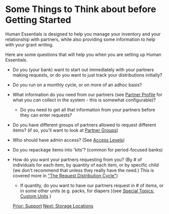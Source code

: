 # Some Things to Think about before Getting Started

Human Essentials is designed to help you manage your inventory and your relationship with partners, while also providing some information to help with your grant writing.

Here are some questions that will help you when you are setting up Human Essentials. 

- Do you (your bank) want to start out immediately with your partners making requests, or do you want to just track your distributions initially?
- Do you run on a monthly cycle, or on more of an adhoc basis?
- What information do you need from our partners (see [Partner Profile](pm_partner_profiles.md) for what you *can* collect in the system - this is somewhat configurable)?
  - Do you need to get all that information from your partners before they can enter requests? 
- Do you have different groups of partners allowed to request different items? (if so, you'll want to look at [Partner Groups](pm_))
- Who should have admin access?  (See [Access Levels](getting_started_access_levels.md))
- Do you repackage items into 'kits'? (common for period-focused banks)
- How do you want your partners requesting from you?  (By # of individuals for each item, by quantity of each item, or by specific child (we don't recommend that unless they really have the need.) This is covered more in ["The Request Distribution Cycle"](pm_request_distribution_cycle.md))
  - If quantity, do you want to have our partners request in # of items, or in some other units (e.g. packs, for diapers )(see [Special Topics: Custom Units](special_custom_units.md) )


  [Prior: Support](intro_ii.md) [Next: Storage Locations](getting_started_storage_locations.md)